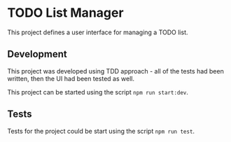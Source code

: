 # TODO List Manager

This project defines a user interface for managing a TODO list.

## Development

This project was developed using TDD approach - all of the tests had been written, then the UI had been tested as well.

This project can be started using the script `npm run start:dev`.

## Tests

Tests for the project could be start using the script `npm run test`.
